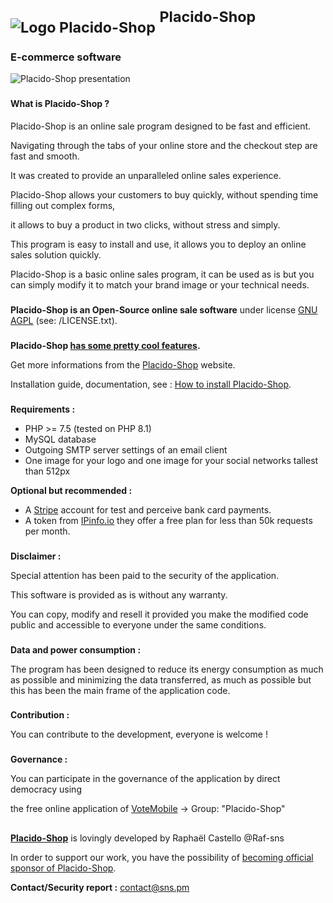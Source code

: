 # <sub>![Logo Placido-Shop](https://placido-shop.com/img/LOGO_GIT.png)</sub> <sup>Placido-Shop</sup>
### E-commerce software

![Placido-Shop presentation](https://placido-shop.com/img/prez_GITHUB.jpg)

###

#### What is Placido-Shop ?

Placido-Shop is an online sale program designed to be fast and efficient.

Navigating through the tabs of your online store and the checkout step are fast and smooth.

It was created to provide an unparalleled online sales experience.

Placido-Shop allows your customers to buy quickly, without spending time filling out complex forms,

it allows to buy a product in two clicks, without stress and simply.

This program is easy to install and use, 
it allows you to deploy an online sales solution quickly.

Placido-Shop is a basic online sales program, 
it can be used as is but you can simply modify it to match your 
brand image or your technical needs.

###

**Placido-Shop is an Open-Source online sale software** under license [GNU AGPL](https://www.gnu.org/licenses/why-affero-gpl.fr.html) (see: /LICENSE.txt).

###

**Placido-Shop [has some pretty cool features](https://placido-shop.com/All-features-of-Placido-Shop.html).**

Get more informations from the [Placido-Shop](https://placido-shop.com) website.

Installation guide, documentation, see : [How to install Placido-Shop](https://placido-shop.com/Documentation.html).

###

**Requirements :**
- PHP >= 7.5 (tested on PHP 8.1)
- MySQL database
- Outgoing SMTP server settings of an email client
- One image for your logo and one image for your social networks tallest than 512px

**Optional but recommended :**
- A [Stripe](https://stripe.com/) account for test and perceive bank card payments.
- A token from [IPinfo.io](https://ipinfo.io/) they offer a free plan for less than 50k requests per month.

###

**Disclaimer :**

Special attention has been paid to the security of the application.

This software is provided as is without any warranty.

You can copy, modify and resell it provided you make the modified code public and accessible to everyone under the same conditions.

###
	
**Data and power consumption :**

The program has been designed to reduce its energy consumption as much as possible and minimizing the data transferred, as much as possible but this has been the main frame of the application code.

###

**Contribution :**

You can contribute to the development, everyone is welcome !

###

**Governance :**

You can participate in the governance of the application by direct democracy using 

the free online application of [VoteMobile](https://votemobile.xyz) -> Group: "Placido-Shop"

##

**[Placido-Shop](https://placido-shop.com/)** is lovingly developed by Raphaël Castello @Raf-sns

In order to support our work,
you have the possibility of [becoming official sponsor of Placido-Shop](https://placido-shop.com/Become-a-sponsor.html).

**Contact/Security report :** contact@sns.pm

